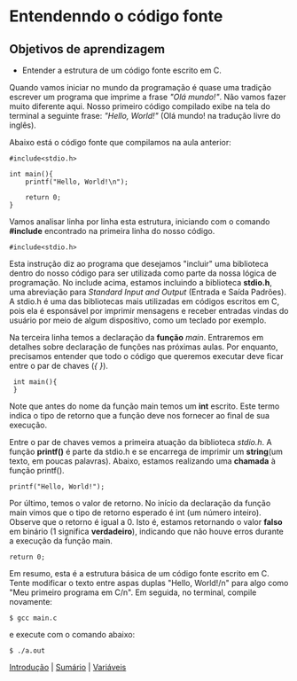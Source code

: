 # Entendenndo o código fonte

## Objetivos de aprendizagem
- Entender a estrutura de um código fonte escrito em C.

Quando vamos iniciar no mundo da programação é quase uma tradição escrever um programa que imprime a frase _"Olá mundo!"_. Não vamos fazer muito diferente aqui.
Nosso primeiro código compilado exibe na tela do terminal a seguinte frase: _"Hello, World!"_ (Olá mundo! na tradução livre do inglês).

Abaixo está o código fonte que compilamos na aula anterior:

    #include<stdio.h>
    
    int main(){
        printf("Hello, World!\n");
        
        return 0;
    }
    
Vamos analisar linha por linha esta estrutura, iniciando com o comando __#include__ encontrado na primeira linha do nosso código.

    #include<stdio.h>
      
Esta instrução diz ao programa que desejamos "incluir" uma biblioteca dentro do nosso código para ser utilizada como parte da nossa lógica de programação.
No include acima, estamos incluindo a biblioteca __stdio.h__, uma abreviação para _Standard Input and Output_ (Entrada e Saída Padrões). A stdio.h é uma das
bibliotecas mais utilizadas em códigos escritos em C, pois ela é esponsável por imprimir mensagens e receber entradas vindas do usuário por meio de algum dispositivo, 
como um teclado por exemplo.

Na terceira linha temos a declaração da __função__ _main_. Entraremos em detalhes sobre declaração de funções nas próximas aulas. Por enquanto, precisamos entender que todo o código que queremos executar deve ficar entre o par de chaves (_{ }_).
     
     int main(){
     }
     
Note que antes do nome da função main temos um __int__ escrito. Este termo indica o tipo de retorno que a função deve nos fornecer ao final de sua execução.

Entre o par de chaves vemos a primeira atuação da biblioteca _stdio.h_. A função __printf()__ é parte da stdio.h e se encarrega de imprimir um __string__(um texto, em poucas palavras). Abaixo, estamos realizando uma __chamada__ à função printf().

    printf("Hello, World!");
    
Por último, temos o valor de retorno. No início da declaração da função main vimos que o tipo de retorno esperado é int (um número inteiro). Observe que o retorno é igual a 0. Isto é, estamos retornando o valor __falso__ em binário (1 significa __verdadeiro__), indicando que não houve erros durante a execução da função main.

    return 0;

Em resumo, esta é a estrutura básica de um código fonte escrito em C. Tente modificar o texto entre aspas duplas "Hello, World!/n" para algo como "Meu primeiro programa em C/n". Em seguida, no terminal, compile novamente:

    $ gcc main.c

e execute com o comando abaixo:

    $ ./a.out
[Introdução]() | [Sumário](https://github.com/chicofreitas/c-tutorial/blob/main/README.md) | [Variáveis](https://github.com/chicofreitas/c-tutorial/blob/main/variaveis.md)
